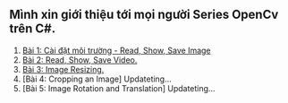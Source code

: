 ## Mình xin giới thiệu tới mọi người Series OpenCv trên C#.

1. [Bài 1: Cài đặt môi trường - Read, Show, Save Image](https://www.youtube.com/watch?v=UagFvnBY1zo&list=PLjbJb2h_rkCPSFNG_Anynzj-OgqUqqzvV&index=1)
2. [Bài 2: Read, Show, Save Video.](https://www.youtube.com/watch?v=DFjAhrVb1js&list=PLjbJb2h_rkCPSFNG_Anynzj-OgqUqqzvV&index=2)
3. [Bài 3: Image Resizing.](https://www.youtube.com/watch?v=y_mFDNeWSEE&list=PLjbJb2h_rkCPSFNG_Anynzj-OgqUqqzvV&index=3)
4. [Bài 4: Cropping an Image] Updateting...
5. [Bài 5: Image Rotation and Translation] Updateting...
